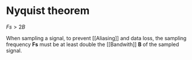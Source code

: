 # Nyquist theorem
$Fs > 2B$

When sampling a signal, to prevent [[Aliasing]] and data loss, the sampling frequency **Fs** must be at least double the [[Bandwith]] **B** of the sampled signal.